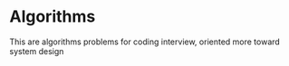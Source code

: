 # Algorithms

This are algorithms problems for coding interview, oriented more toward system design

